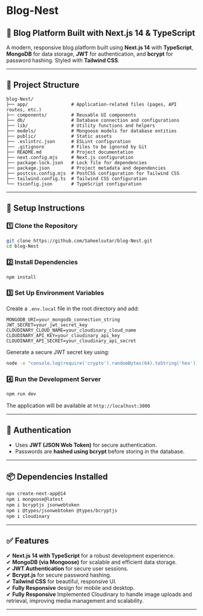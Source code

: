 # Blog-Nest

## 🚀 Blog Platform Built with Next.js 14 & TypeScript

A modern, responsive blog platform built using **Next.js 14** with **TypeScript**, **MongoDB** for data storage, **JWT** for authentication, and **bcrypt** for password hashing. Styled with **Tailwind CSS**.

---

## 📁 Project Structure

```
blog-Nest/
├── app/                # Application-related files (pages, API routes, etc.)
├── components/         # Reusable UI components
├── db/                 # Database connection and configurations
├── lib/                # Utility functions and helpers
├── models/             # Mongoose models for database entities
├── public/             # Static assets
├── .eslintrc.json      # ESLint configuration
├── .gitignore          # Files to be ignored by Git
├── README.md           # Project documentation
├── next.config.mjs     # Next.js configuration
├── package-lock.json   # Lock file for dependencies
├── package.json        # Project metadata and dependencies
├── postcss.config.mjs  # PostCSS configuration for Tailwind CSS
├── tailwind.config.ts  # Tailwind CSS configuration
└── tsconfig.json       # TypeScript configuration
```

---

## 🔧 Setup Instructions

### **1️⃣ Clone the Repository**
```sh
git clone https://github.com/Saheelsutar/blog-Nest.git
cd blog-Nest
```

### **2️⃣ Install Dependencies**
```sh
npm install
```

### **3️⃣ Set Up Environment Variables**
Create a `.env.local` file in the root directory and add:
```env
MONGODB_URI=your_mongodb_connection_string
JWT_SECRET=your_jwt_secret_key
CLOUDINARY_CLOUD_NAME=your_cloudinary_cloud_name
CLOUDINARY_API_KEY=your_cloudinary_api_key
CLOUDINARY_API_SECRET=your_cloudinary_api_secret
```
Generate a secure JWT secret key using:
```sh
node -e "console.log(require('crypto').randomBytes(64).toString('hex'))"
```

### **4️⃣ Run the Development Server**
```sh
npm run dev
```
The application will be available at `http://localhost:3000`

---

## 🔑 Authentication
- Uses **JWT (JSON Web Token)** for secure authentication.
- Passwords are **hashed using bcrypt** before storing in the database.

---

## 📦 Dependencies Installed
```sh
npx create-next-app@14
npm i mongoose@latest
npm i bcryptjs jsonwebtoken
npm i @types/jsonwebtoken @types/bcryptjs
npm i cloudinary
```

---

## ✅ Features
✔ **Next.js 14 with TypeScript** for a robust development experience.  
✔ **MongoDB (via Mongoose)** for scalable and efficient data storage.  
✔ **JWT Authentication** for secure user sessions.  
✔ **Bcrypt.js** for secure password hashing.  
✔ **Tailwind CSS** for beautiful, responsive UI.  
✔ **Fully Responsive** design for mobile and desktop.  
✔ **Fully Responsive** Implemented Cloudinary to handle image uploads and retrieval, improving media management and scalability.

---


